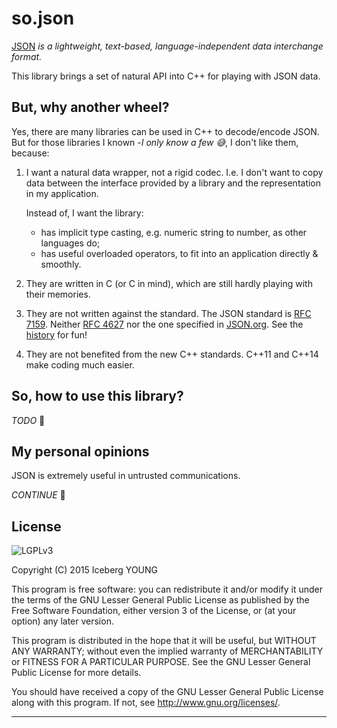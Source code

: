 so.json
=======

[JSON] *is a lightweight, text-based, language-independent data interchange format.*

This library brings a set of natural API into C++ for playing with JSON data.


But, why another wheel?
-----------------------

Yes, there are many libraries can be used in C++ to decode/encode JSON.
But for those libraries I known -*I only know a few :sweat_smile:*,
I don't like them, because:

1. I want a natural data wrapper, not a rigid codec.
   I.e. I don't want to copy data between the interface provided by a library
   and the representation in my application.

   Instead of, I want the library:
   - has implicit type casting, e.g. numeric string to number, as other languages do;
   - has useful overloaded operators, to fit into an application directly & smoothly.

2. They are written in C (or C in mind), which are still hardly playing with their memories.

3. They are not written against the standard.
   The JSON standard is [RFC 7159]. Neither [RFC 4627] nor the one specified in [JSON.org].
   See the [history] for fun!

4. They are not benefited from the new C++ standards.
   C++11 and C++14 make coding much easier.


So, how to use this library?
----------------------------

_TODO_ :running:


My personal opinions
--------------------

JSON is extremely useful in untrusted communications.

_CONTINUE_ :running:


License
-------
![LGPLv3]

Copyright (C) 2015  Iceberg YOUNG

This program is free software: you can redistribute it and/or modify it
under the terms of the GNU Lesser General Public License as published by
the Free Software Foundation, either version 3 of the License, or
(at your option) any later version.

This program is distributed in the hope that it will be useful,
but WITHOUT ANY WARRANTY; without even the implied warranty of
MERCHANTABILITY or FITNESS FOR A PARTICULAR PURPOSE.  See the
GNU Lesser General Public License for more details.

You should have received a copy of the GNU Lesser General Public License
along with this program.  If not, see <http://www.gnu.org/licenses/>.


---

[JSON]: http://rfc7159.net/rfc7159
"JavaScript Object Notation"

[RFC 7159]: http://www.rfc-editor.org/rfc/rfc7159.txt
"The JavaScript Object Notation (JSON) Data Interchange Format"

[RFC 4627]: http://www.rfc-editor.org/rfc/rfc4627.txt
"The application/json Media Type for JavaScript Object Notation (JSON)"

[JSON.org]: http://json.org/
"Introducing JSON"

[history]: https://www.tbray.org/ongoing/When/201x/2014/03/05/RFC7159-JSON
"JSON Redux AKA RFC7159"

[LGPLv3]: http://www.gnu.org/graphics/lgplv3-88x31.png
"GNU Lesser General Public License version 3"
